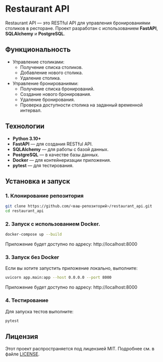 # Restaurant API

Restaurant API — это RESTful API для управления бронированиями столиков в ресторане. Проект разработан с использованием **FastAPI**, **SQLAlchemy** и **PostgreSQL**.

## Функциональность

- Управление столиками:
  - Получение списка столиков.
  - Добавление нового столика.
  - Удаление столика.
- Управление бронированиями:
  - Получение списка бронирований.
  - Создание нового бронирования.
  - Удаление бронирования.
  - Проверка доступности столика на заданный временной интервал.

## Технологии

- **Python 3.10+**
- **FastAPI** — для создания RESTful API.
- **SQLAlchemy** — для работы с базой данных.
- **PostgreSQL** — в качестве базы данных.
- **Docker** — для контейнеризации приложения.
- **pytest** — для тестирования.

## Установка и запуск

### 1. Клонирование репозитория

```bash
git clone https://github.com/<ваш-репозиторий>/restaurant_api.git
cd restaurant_api
```

### 2. Запуск с использованием Docker. 
```bash
docker-compose up --build
```
Приложение будет доступно по адресу: http://localhost:8000

### 3. Запуск без Docker
Если вы хотите запустить приложение локально, выполните:
```bash
uvicorn app.main:app --host 0.0.0.0 --port 8000
```
Приложение будет доступно по адресу: http://localhost:8000

### 4. Тестирование
Для запуска тестов выполните:
```bash
pytest
```
## Лицензия
Этот проект распространяется под лицензией MIT. Подробнее см. в файле [LICENSE](LICENSE).
